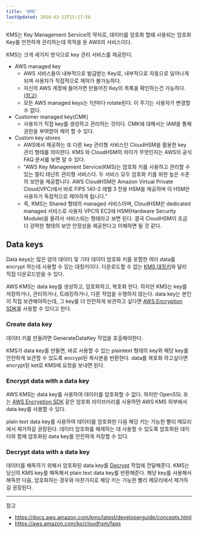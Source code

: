 ```yaml
---
title: 'KMS'
lastUpdated: 2024-03-13T15:17:56
---
```


KMS는 Key Management Service의 약자로, 데이터를 암호화 할떄 사용되는 암호화 Key를 안전하게 관리하는데 목적을 둔 AWS의 서비스이다.

KMS는 크게 세가지 방식으로 key 관리 서비스를 제공한다.

- AWS managed key
  - AWS 서비스들이 내부적으로 발급받는 Key로, 내부적으로 자동으로 일어나게 되며 사용자가 직접적으로 제어가 불가능하다.
  - 자신의 AWS 계정에 들어가면 만들어진 Key의 목록을 확인하는건 가능하다. [(참고)](https://docs.aws.amazon.com/kms/latest/developerguide/viewing-keys.html)
  - 모든 AWS managed keys는 1년마다 rotate된다. 이 주기는 사용자가 변경할 수 없다.
- Customer managed key(CMK)
  - 사용자가 직접 key를 생성하고 관리하는 것이다. CMK에 대해서는 IAM을 통해 권한을 부여받아 제어 할 수 있다.
- Custom key stores
  - AWS에서 제공하는 또 다른 key 관리형 서비스인 CloudHSM을 활용한 key 관리 형태를 의미한다. KMS 와 CloudHSM의 차이가 무엇인지는 AWS의 공식 FAQ 문서를 보면 알 수 있다.
  - "AWS Key Management Service(KMS)는 암호화 키를 사용하고 관리할 수 있는 멀티 테넌트 관리형 서비스다. 두 서비스 모두 암호화 키를 위한 높은 수준의 보안을 제공합니다. AWS CloudHSM은 Amazon Virtual Private Cloud(VPC)에서 바로 FIPS 140-2 레벨 3 전용 HSM을 제공하며 이 HSM은 사용자가 독점적으로 제어하게 됩니다."
  - 즉, KMS는 Shared 형태의 managed 서비스이며, CloudHSM은 dedicated managed 서비스로 사용자 VPC의 EC2에 HSM(Hardware Security Module)을 올려서 서비스되는 형태라고 보면 된다. 결국 CloudHSM이 조금 더 강력한 형태의 보안 안정성을 제공한다고 이해하면 될 것 같다.

## Data keys

Data keys는 많은 양의 데이터 및 기타 데이터 암호화 키를 포함한 여러 data를 encrypt 하는데 사용할 수 있는 대칭키이다. 다운로드할 수 없는 [KMS 대칭키](https://docs.aws.amazon.com/kms/latest/developerguide/concepts.html#kms_keys)와 달리 직접 다운로드받을 수 있다.

AWS KMS는 data key를 생성하고, 암호화하고, 복호화 한다. 하지만 KMS는 key를 저장하거나, 관리하거나, 트래킹하거나, 다른 작업을 수행하지 않는다. data key는 본인이 직접 보관해야하는데, 그 key를 더 안전하게 보관하고 싶다면 [AWS Encryption SDK](https://docs.aws.amazon.com/encryption-sdk/latest/developer-guide/)를 사용할 수 있다고 한다.

### Create data key

데이터 키를 만들려면 GenerateDataKey 작업을 호출해야한다.

KMS가 data key를 만들면, 바로 사용할 수 있는 plaintext 형태의 key와 해당 key를 안전하게 보관할 수 있도록 encrypt된 복사본을 반환한다. data를 복호화 하고싶다면 encrypt된 ket로 KMS에 요청을 보내면 된다.

### Encrypt data with a data key

AWS KMS는 data key를 사용하여 데이터를 암호화할 수 없다. 하지만 OpenSSL 또는 [AWS Encryption SDK](https://docs.aws.amazon.com/encryption-sdk/latest/developer-guide/) 같은 암호화 라이브러리를 사용하먄 AWS KMS 외부에서 data key를 사용할 수 있다.

plain text data key를 사용하여 데이터를 암호화한 다음 해당 키는 가능한 빨리 메모리에서 제거하길 권장된다. 데이터 암호화를 해제하는 데 사용할 수 있도록 암호화된 데이터와 함께 암호화된 data key를 안전하게 저장할 수 있다.

### Decrypt data with a data key

데이터를 해독하기 위해서 암호화된 data key를 [Decrypt](https://docs.aws.amazon.com/kms/latest/APIReference/API_Decrypt.html) 작업에 전달해준다. KMS는 당신의 KMS key를 해독해서 plain text data key를 반환해준다. 해당 key를 사용해서 해독한 다음, 암호화하는 경우와 마찬가지로 해당 키는 가능한 빨리 메모리에서 제거하길 권장된다.

---
참고

- <https://docs.aws.amazon.com/kms/latest/developerguide/concepts.html>
- <https://aws.amazon.com/ko/cloudhsm/faqs>
